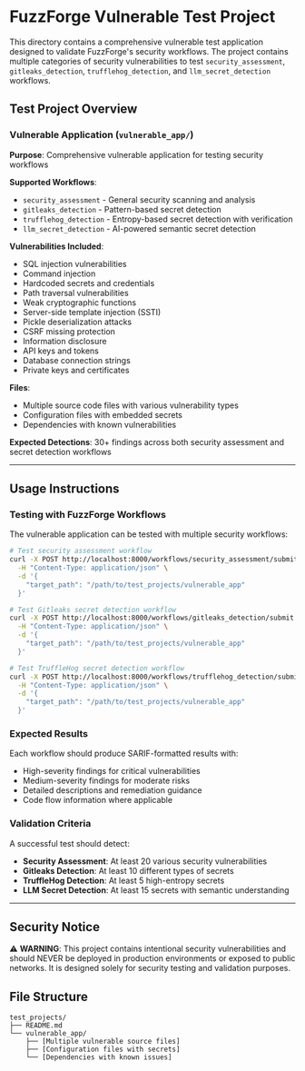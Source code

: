 # FuzzForge Vulnerable Test Project

This directory contains a comprehensive vulnerable test application designed to validate FuzzForge's security workflows. The project contains multiple categories of security vulnerabilities to test `security_assessment`, `gitleaks_detection`, `trufflehog_detection`, and `llm_secret_detection` workflows.

## Test Project Overview

### Vulnerable Application (`vulnerable_app/`)
**Purpose**: Comprehensive vulnerable application for testing security workflows

**Supported Workflows**:
- `security_assessment` - General security scanning and analysis
- `gitleaks_detection` - Pattern-based secret detection
- `trufflehog_detection` - Entropy-based secret detection with verification
- `llm_secret_detection` - AI-powered semantic secret detection

**Vulnerabilities Included**:
- SQL injection vulnerabilities
- Command injection
- Hardcoded secrets and credentials
- Path traversal vulnerabilities
- Weak cryptographic functions
- Server-side template injection (SSTI)
- Pickle deserialization attacks
- CSRF missing protection
- Information disclosure
- API keys and tokens
- Database connection strings
- Private keys and certificates

**Files**:
- Multiple source code files with various vulnerability types
- Configuration files with embedded secrets
- Dependencies with known vulnerabilities

**Expected Detections**: 30+ findings across both security assessment and secret detection workflows

---

## Usage Instructions

### Testing with FuzzForge Workflows

The vulnerable application can be tested with multiple security workflows:

```bash
# Test security assessment workflow
curl -X POST http://localhost:8000/workflows/security_assessment/submit \
  -H "Content-Type: application/json" \
  -d '{
    "target_path": "/path/to/test_projects/vulnerable_app"
  }'

# Test Gitleaks secret detection workflow
curl -X POST http://localhost:8000/workflows/gitleaks_detection/submit \
  -H "Content-Type: application/json" \
  -d '{
    "target_path": "/path/to/test_projects/vulnerable_app"
  }'

# Test TruffleHog secret detection workflow
curl -X POST http://localhost:8000/workflows/trufflehog_detection/submit \
  -H "Content-Type: application/json" \
  -d '{
    "target_path": "/path/to/test_projects/vulnerable_app"
  }'
```

### Expected Results

Each workflow should produce SARIF-formatted results with:
- High-severity findings for critical vulnerabilities
- Medium-severity findings for moderate risks
- Detailed descriptions and remediation guidance
- Code flow information where applicable

### Validation Criteria

A successful test should detect:
- **Security Assessment**: At least 20 various security vulnerabilities
- **Gitleaks Detection**: At least 10 different types of secrets
- **TruffleHog Detection**: At least 5 high-entropy secrets
- **LLM Secret Detection**: At least 15 secrets with semantic understanding

---

## Security Notice

⚠️ **WARNING**: This project contains intentional security vulnerabilities and should NEVER be deployed in production environments or exposed to public networks. It is designed solely for security testing and validation purposes.

## File Structure
```
test_projects/
├── README.md
└── vulnerable_app/
    ├── [Multiple vulnerable source files]
    ├── [Configuration files with secrets]
    └── [Dependencies with known issues]
```